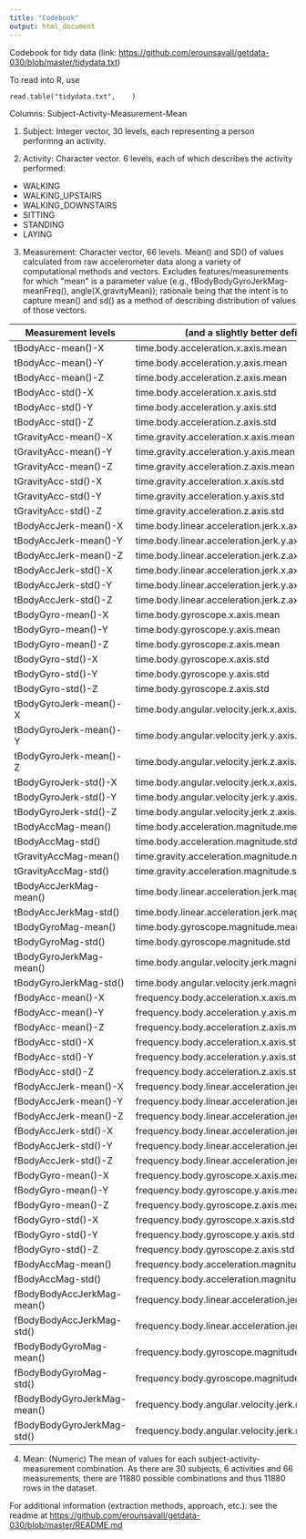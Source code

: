```yaml
---
title: "Codebook"
output: html_document
---
```

Codebook for tidy data (link: https://github.com/erounsavall/getdata-030/blob/master/tidydata.txt)

To read into R, use 
```{r}
read.table("tidydata.txt",    )
```
Columns:
  Subject-Activity-Measurement-Mean
  
1. Subject: Integer vector, 30 levels, each representing a person performng an activity.

2. Activity: Character vector. 6 levels, each of which describes the activity performed:
+ WALKING
+ WALKING_UPSTAIRS
+ WALKING_DOWNSTAIRS
+ SITTING
+ STANDING
+ LAYING

3. Measurement: Character vector, 66 levels. Mean() and SD() of values calculated from raw accelerometer data along a variety of computational methods and vectors. Excludes features/measurements for which "mean" is a parameter value (e.g., fBodyBodyGyroJerkMag-meanFreq(), angle(X,gravityMean)); rationale being that the intent is to capture mean() and sd() as a method of describing distribution of values of those vectors. 

Measurement levels     | (and a slightly better definition):
-----------------------|--------------------------------
  tBodyAcc-mean()-X	   | time.body.acceleration.x.axis.mean
  tBodyAcc-mean()-Y	   | time.body.acceleration.y.axis.mean
  tBodyAcc-mean()-Z	   | time.body.acceleration.z.axis.mean
  tBodyAcc-std()-X	   | time.body.acceleration.x.axis.std
  tBodyAcc-std()-Y	   | time.body.acceleration.y.axis.std
  tBodyAcc-std()-Z	   | time.body.acceleration.z.axis.std
  tGravityAcc-mean()-X	      | time.gravity.acceleration.x.axis.mean
  tGravityAcc-mean()-Y	      | time.gravity.acceleration.y.axis.mean
  tGravityAcc-mean()-Z	      | time.gravity.acceleration.z.axis.mean
  tGravityAcc-std()-X	        | time.gravity.acceleration.x.axis.std
  tGravityAcc-std()-Y	        | time.gravity.acceleration.y.axis.std
  tGravityAcc-std()-Z	        | time.gravity.acceleration.z.axis.std
  tBodyAccJerk-mean()-X	      | time.body.linear.acceleration.jerk.x.axis.mean
  tBodyAccJerk-mean()-Y	      | time.body.linear.acceleration.jerk.y.axis.mean
  tBodyAccJerk-mean()-Z	      | time.body.linear.acceleration.jerk.z.axis.mean
  tBodyAccJerk-std()-X	      | time.body.linear.acceleration.jerk.x.axis.std
  tBodyAccJerk-std()-Y	      | time.body.linear.acceleration.jerk.y.axis.std
  tBodyAccJerk-std()-Z        | time.body.linear.acceleration.jerk.z.axis.std
  tBodyGyro-mean()-X	        | time.body.gyroscope.x.axis.mean
  tBodyGyro-mean()-Y	        | time.body.gyroscope.y.axis.mean
  tBodyGyro-mean()-Z	        | time.body.gyroscope.z.axis.mean
  tBodyGyro-std()-X	          | time.body.gyroscope.x.axis.std
  tBodyGyro-std()-Y	          | time.body.gyroscope.y.axis.std
  tBodyGyro-std()-Z	          | time.body.gyroscope.z.axis.std
  tBodyGyroJerk-mean()-X	    | time.body.angular.velocity.jerk.x.axis.mean
  tBodyGyroJerk-mean()-Y	    | time.body.angular.velocity.jerk.y.axis.mean
  tBodyGyroJerk-mean()-Z	    | time.body.angular.velocity.jerk.z.axis.mean
  tBodyGyroJerk-std()-X	      | time.body.angular.velocity.jerk.x.axis.xtd
  tBodyGyroJerk-std()-Y	      | time.body.angular.velocity.jerk.y.axis.std
  tBodyGyroJerk-std()-Z	      | time.body.angular.velocity.jerk.z.axis.std
  tBodyAccMag-mean()	        | time.body.acceleration.magnitude.mean
  tBodyAccMag-std()	          | time.body.acceleration.magnitude.std
  tGravityAccMag-mean()	      | time.gravity.acceleration.magnitude.mean
  tGravityAccMag-std()	      | time.gravity.acceleration.magnitude.std
  tBodyAccJerkMag-mean()	    | time.body.linear.acceleration.jerk.magnitude.mean
  tBodyAccJerkMag-std()	      | time.body.linear.acceleration.jerk.magnitude.std
  tBodyGyroMag-mean()	        | time.body.gyroscope.magnitude.mean
  tBodyGyroMag-std()	        | time.body.gyroscope.magnitude.std
  tBodyGyroJerkMag-mean()	    | time.body.angular.velocity.jerk.magnitude.mean
  tBodyGyroJerkMag-std()	    | time.body.angular.velocity.jerk.magnitude.std
  fBodyAcc-mean()-X	          | frequency.body.acceleration.x.axis.mean
  fBodyAcc-mean()-Y	          | frequency.body.acceleration.y.axis.mean
  fBodyAcc-mean()-Z	          | frequency.body.acceleration.z.axis.mean
  fBodyAcc-std()-X	          | frequency.body.acceleration.x.axis.std
  fBodyAcc-std()-Y	          | frequency.body.acceleration.y.axis.std
  fBodyAcc-std()-Z	          | frequency.body.acceleration.z.axis.std
  fBodyAccJerk-mean()-X	      | frequency.body.linear.acceleration.jerk.x.axis.mean
  fBodyAccJerk-mean()-Y	      | frequency.body.linear.acceleration.jerk.y.axis.mean
  fBodyAccJerk-mean()-Z	      | frequency.body.linear.acceleration.jerk.z.axis.mean
  fBodyAccJerk-std()-X	      | frequency.body.linear.acceleration.jerk.x.axis.std
  fBodyAccJerk-std()-Y	      | frequency.body.linear.acceleration.jerk.y.axis.std
  fBodyAccJerk-std()-Z	      | frequency.body.linear.acceleration.jerk.z.axis.std
  fBodyGyro-mean()-X	        | frequency.body.gyroscope.x.axis.mean
  fBodyGyro-mean()-Y	        | frequency.body.gyroscope.y.axis.mean
  fBodyGyro-mean()-Z	        | frequency.body.gyroscope.z.axis.mean
  fBodyGyro-std()-X	          | frequency.body.gyroscope.x.axis.std
  fBodyGyro-std()-Y	          | frequency.body.gyroscope.y.axis.std
  fBodyGyro-std()-Z	          | frequency.body.gyroscope.z.axis.std
  fBodyAccMag-mean()	        | frequency.body.acceleration.magnitude.mean
  fBodyAccMag-std()	          | frequency.body.acceleration.magnitude.std
  fBodyBodyAccJerkMag-mean()  | frequency.body.linear.acceleration.jerk.magnitude.mean
  fBodyBodyAccJerkMag-std()	  | frequency.body.linear.acceleration.jerk.magnitude.std
  fBodyBodyGyroMag-mean()	    | frequency.body.gyroscope.magnitude.mean
  fBodyBodyGyroMag-std()	    | frequency.body.gyroscope.magnitude.std
  fBodyBodyGyroJerkMag-mean()	| frequency.body.angular.velocity.jerk.magnitude.mean
  fBodyBodyGyroJerkMag-std()	| frequency.body.angular.velocity.jerk.magnitude.std

4. Mean: (Numeric)
  The mean of values for each subject-activity-measurement combination.
  As there are 30 subjects, 6 activities and 66 measurements, there are 11880 possible combinations and thus 11880 rows in the dataset. 

For additional information (extraction methods, approach, etc.): see the readme at https://github.com/erounsavall/getdata-030/blob/master/README.md
